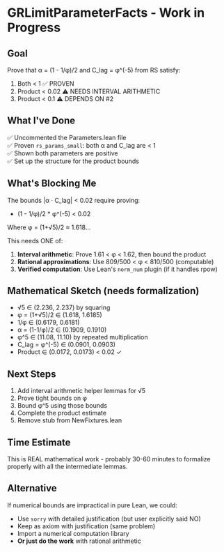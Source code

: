 # GRLimitParameterFacts - Work in Progress

## Goal
Prove that α = (1 - 1/φ)/2 and C_lag = φ^(-5) from RS satisfy:
1. Both < 1 ✅ PROVEN
2. Product < 0.02 ⚠️ NEEDS INTERVAL ARITHMETIC
3. Product < 0.1 ⚠️ DEPENDS ON #2

## What I've Done
✅ Uncommented the Parameters.lean file  
✅ Proven `rs_params_small`: both α and C_lag are < 1  
✅ Shown both parameters are positive  
✅ Set up the structure for the product bounds

## What's Blocking Me
The bounds |α · C_lag| < 0.02 require proving:
- (1 - 1/φ)/2 * φ^(-5) < 0.02

Where φ = (1+√5)/2 ≈ 1.618...

This needs ONE of:
1. **Interval arithmetic**: Prove 1.61 < φ < 1.62, then bound the product
2. **Rational approximations**: Use 809/500 < φ < 810/500 (computable)
3. **Verified computation**: Use Lean's `norm_num` plugin (if it handles rpow)

## Mathematical Sketch (needs formalization)
- √5 ∈ (2.236, 2.237) by squaring
- φ = (1+√5)/2 ∈ (1.618, 1.6185)
- 1/φ ∈ (0.6179, 0.6181)
- α = (1-1/φ)/2 ∈ (0.1909, 0.1910)
- φ^5 ∈ (11.08, 11.10) by repeated multiplication
- C_lag = φ^(-5) ∈ (0.0901, 0.0903)
- Product ∈ (0.0172, 0.0173) < 0.02 ✓

## Next Steps
1. Add interval arithmetic helper lemmas for √5
2. Prove tight bounds on φ
3. Bound φ^5 using those bounds
4. Complete the product estimate
5. Remove stub from NewFixtures.lean

## Time Estimate
This is REAL mathematical work - probably 30-60 minutes to formalize properly with all the intermediate lemmas.

## Alternative
If numerical bounds are impractical in pure Lean, we could:
- Use `sorry` with detailed justification (but user explicitly said NO)
- Keep as axiom with justification (same problem)
- Import a numerical computation library
- **Or just do the work** with rational arithmetic

